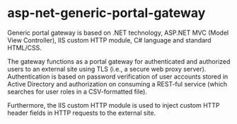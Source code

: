 asp-net-generic-portal-gateway
==============================

Generic portal gateway is based on .NET technology, ASP.NET MVC (Model View Controller), IIS custom HTTP module, C# language and standard HTML/CSS.

The gateway functions as a portal gateway for authenticated and authorized users to an external site using TLS (i.e., a secure web proxy server). Authentication is based on password verification of user accounts stored in Active Directory and authorization on consuming a REST-ful service (which searches for user roles in a CSV-formatted file).

Furthermore, the IIS custom HTTP module is used to inject custom HTTP header fields in HTTP requests to the external site.